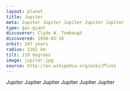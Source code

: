 ```yaml
---
layout: planet
title: Jupiter
meta: Jupiter Jupiter Jupiter Jupiter Jupiter 
type: gas-giant
discoverer: Clyde W. Tombaugh
discovered: 1930-02-18
orbit: 247 years
radius: 1161 km
tilt: 119 degrees
image: jupiter.jpg
source: http://en.wikipedia.org/wiki/Pluto
---
```

*Jupiter* Jupiter Jupiter Jupiter Jupiter Jupiter      

